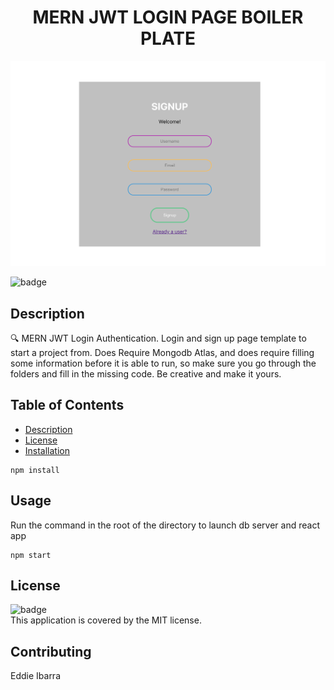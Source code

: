<h1 align="center">MERN JWT LOGIN PAGE BOILER PLATE</h1>

![pic](mern-login.png)
  
![badge](https://img.shields.io/badge/license-MIT-brightgreen)<br />
## Description
🔍 
MERN JWT Login Authentication. 
Login and sign up page template to start a project from. Does Require Mongodb Atlas, and does require filling some information before it is able to run, so make sure you go through the folders and fill in the missing code. Be creative and make it yours. 
## Table of Contents
- [Description](#description)
- [License](#license)
- [Installation](#Installation)

```
npm install 
```

## Usage

Run the command in the root of the directory to launch db server and react app

```
npm start
```


## License
![badge](https://img.shields.io/badge/license-MIT-brightgreen)
<br />
This application is covered by the MIT license. 
## Contributing
Eddie Ibarra
<br />
